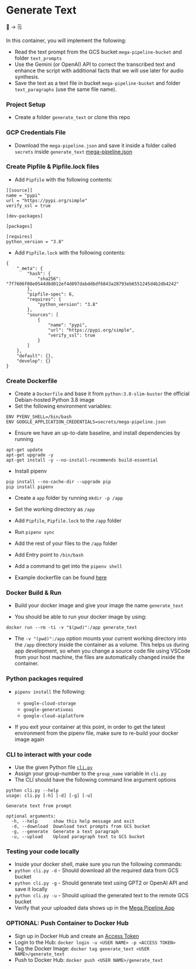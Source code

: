 # Generate Text

📝 &rightarrow; 🗒️ 

In this container, you will implement the following:
* Read the text prompt from the GCS bucket `mega-pipeline-bucket` and folder `text_prompts`
* Use the Gemini (or OpenAI) API to correct the transcribed text and enhance the script with additional facts that we will use later for audio synthesis.
* Save the text as a text file in bucket `mega-pipeline-bucket` and folder `text_paragraphs` (use the same file name).

### Project Setup

* Create a folder `generate_text` or clone this repo

### GCP Credentials File
* Download the `mega-pipeline.json` and save it inside a folder called `secrets` inside `generate_text`
<a href="https://static.us.edusercontent.com/files/mlca0YEYdvkWPNEowJ0o4hOd" download>mega-pipeline.json</a>

### Create Pipfile & Pipfile.lock files
* Add `Pipfile` with the following contents:
```
[[source]]
name = "pypi"
url = "https://pypi.org/simple"
verify_ssl = true

[dev-packages]

[packages]

[requires]
python_version = "3.8"
```

* Add `Pipfile.lock` with the following contents:
```
{
    "_meta": {
        "hash": {
            "sha256": "7f7606f08e0544d8d012ef4d097dabdd6df6843a28793eb6551245d4b2db4242"
        },
        "pipfile-spec": 6,
        "requires": {
            "python_version": "3.8"
        },
        "sources": [
            {
                "name": "pypi",
                "url": "https://pypi.org/simple",
                "verify_ssl": true
            }
        ]
    },
    "default": {},
    "develop": {}
}
```

### Create Dockerfile
* Create a `Dockerfile` and base it from `python:3.8-slim-buster` the official Debian-hosted Python 3.8 image
* Set the following environment variables:
```
ENV PYENV_SHELL=/bin/bash
ENV GOOGLE_APPLICATION_CREDENTIALS=secrets/mega-pipeline.json
```

* Ensure we have an up-to-date baseline, and install dependencies by running
```
apt-get update
apt-get upgrade -y
apt-get install -y --no-install-recommends build-essential
```

* Install pipenv
```
pip install --no-cache-dir --upgrade pip
pip install pipenv
```
* Create a `app` folder by running `mkdir -p /app`

* Set the working directory as `/app`
* Add `Pipfile`, `Pipfile.lock` to the `/app` folder
* Run `pipenv sync`

* Add the rest of your files to the `/app` folder
* Add Entry point to `/bin/bash`
* Add a command to get into the `pipenv shell`

* Example dockerfile can be found [here](https://github.com/dlops-io/mega-pipeline#sample-dockerfile)

### Docker Build & Run
* Build your docker image and give your image the name `generate_text`

* You should be able to run your docker image by using:
```
docker run --rm -ti -v "$(pwd)":/app generate_text
```
* The `-v "(pwd)":/app` option mounts your current working directory into the `/app` directory inside the container as a volume. This helps us during app development, so when you change a source code file using VSCode from your host machine, the files are automatically changed inside the container.

### Python packages required
* `pipenv install` the following:
  - `google-cloud-storage`
  - `google-generativeai`
  - `google-cloud-aiplatform`

* If you exit your container at this point, in order to get the latest environment from the pipenv file, make sure to re-build your docker image again

### CLI to interact with your code
* Use the given Python file [`cli.py`](https://github.com/dlops-io/mega-pipeline/blob/main/generate_text/cli.py)
* Assign your group-number to the `group_name` variable in `cli.py`
* The CLI should have the following command line argument options
```
python cli.py --help
usage: cli.py [-h] [-d] [-g] [-u]

Generate text from prompt

optional arguments:
  -h, --help      show this help message and exit
  -d, --download  Download text prompts from GCS bucket
  -g, --generate  Generate a text paragraph
  -u, --upload    Upload paragraph text to GCS bucket
```

### Testing your code locally
* Inside your docker shell, make sure you run the following commands:
* `python cli.py -d` - Should download all the required data from GCS bucket
* `python cli.py -g` - Should generate text using GPT2 or OpenAI API and save it locally
* `python cli.py -u` - Should upload the generated text to the remote GCS bucket
* Verify that your uploaded data shows up in the [Mega Pipeline App](https://ac215-mega-pipeline.dlops.io/)

### OPTIONAL: Push Container to Docker Hub
* Sign up in Docker Hub and create an [Access Token](https://hub.docker.com/settings/security)
* Login to the Hub: `docker login -u <USER NAME> -p <ACCESS TOKEN>`
* Tag the Docker Image: `docker tag generate_text <USER NAME>/generate_text`
* Push to Docker Hub: `docker push <USER NAME>/generate_text`
